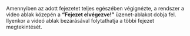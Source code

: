 Amennyiben az adott fejezetet teljes egészében végignézte, a rendszer a video ablak közepén a **“Fejezet elvégezve!”** üzenet-ablakot dobja fel. Ilyenkor a videó ablak bezárásával folytathatja a többi fejezet megtekintését.